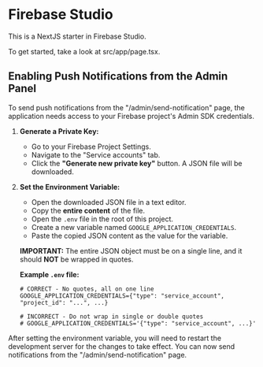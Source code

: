 
# Firebase Studio

This is a NextJS starter in Firebase Studio.

To get started, take a look at src/app/page.tsx.

## Enabling Push Notifications from the Admin Panel

To send push notifications from the "/admin/send-notification" page, the application needs access to your Firebase project's Admin SDK credentials.

1.  **Generate a Private Key:**
    *   Go to your Firebase Project Settings.
    *   Navigate to the "Service accounts" tab.
    *   Click the **"Generate new private key"** button. A JSON file will be downloaded.

2.  **Set the Environment Variable:**
    *   Open the downloaded JSON file in a text editor.
    *   Copy the **entire content** of the file.
    *   Open the `.env` file in the root of this project.
    *   Create a new variable named `GOOGLE_APPLICATION_CREDENTIALS`.
    *   Paste the copied JSON content as the value for the variable.

    **IMPORTANT:** The entire JSON object must be on a single line, and it should **NOT** be wrapped in quotes.

    **Example `.env` file:**

    ```env
    # CORRECT - No quotes, all on one line
    GOOGLE_APPLICATION_CREDENTIALS={"type": "service_account", "project_id": "...", ...}

    # INCORRECT - Do not wrap in single or double quotes
    # GOOGLE_APPLICATION_CREDENTIALS='{"type": "service_account", ...}'
    ```

After setting the environment variable, you will need to restart the development server for the changes to take effect. You can now send notifications from the "/admin/send-notification" page.

